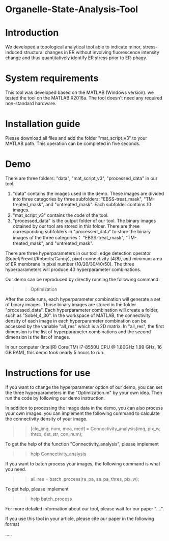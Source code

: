 # Organelle-State-Analysis-Tool

# Introduction

We developed a topological analytical tool able to indicate minor, stress-induced structural changes in ER without involving fluorescence intensity change and thus quantitatively identify ER stress prior to ER-phagy.

# System requirements
This tool was developed based on the MATLAB (Windows version). we tested the tool on the MATLAB R2016a. The tool doesn't need any required non-standard hardware.

# Installation guide
Please download all files and add the folder "mat_script_v3" to your MATLAB path. This operation can be completed in five seconds.

# Demo
There are three folders: "data", "mat_script_v3", "processed_data" in our tool.
1) "data" contains the images used in the demo. These images are divided into three categories by three subfolders: "EBSS-treat_mask", "TM-treated_mask", and "untreated_mask". Each subfolder contains 10 images.
2) "mat_script_v3" contains the code of the tool.
3) "processed_data" is the output folder of our tool. The binary images obtained by our tool are stored in this folder. There are three corresponding subfolders in "processed_data" to store the binary images of the three categories： "EBSS-treat_mask", "TM-treated_mask", and "untreated_mask".

There are three hyperparameters in our tool: edge detection operator (Sobel/Prewitt/Roberts/Canny), pixel connectivity (4/8), and minimum area of ER membrane in pixel number (10/20/30/40/50). The three hyperparameters will produce 40 hyperparameter combinations. 

Our demo can be reproduced by directly running the following command:
>> Optimization

After the code runs, each hyperparameter combination will generate a set of binary images. Those binary images are stored in the folder "processed_data". Each hyperparameter combination will create a folder, such as "Sobel_4_30". In the workspace of MATLAB, the connectivity density of each image in each hyperparameter combination can be accessed by the variable "all_res" which is a 2D matrix. In "all_res", the first dimension is the list of hyperparameter combinations and the second dimension is the list of images.

In our computer (Intel(R) Core(TM) i7-8550U CPU @ 1.80GHz 1.99 GHz, 16 GB RAM), this demo took nearly 5 hours to run.

# Instructions for use
If you want to change the hyperparameter option of our demo, you can set the three hyperparameters in the "Optimization.m" by your own idea. Then run the code by following our demo instruction.

In addition to processing the image data in the demo, you can also process your own images. you can implement the following command to calculate the connectivity density of your image.
>> [clo_img, num, mea, med] = Connectivity_analysis(img, pix_w, thres, det_str, con_num);

To get the help of the function "Connectivity_analysis", please implement
>> help Connectivity_analysis

If you want to batch process your images, the following command is what you need.
>> all_res = batch_process(re_pa, sa_pa, thres, pix_w);

To get help, please implement
>> help batch_process

For more detailed information about our tool, please wait for our paper "....". 

If you use this tool in your article, please cite our paper in the following format

.....

